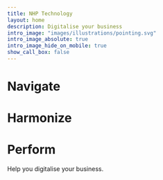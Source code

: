 ```yaml
---
title: NHP Technology
layout: home
description: Digitalise your business
intro_image: "images/illustrations/pointing.svg"
intro_image_absolute: true
intro_image_hide_on_mobile: true
show_call_box: false
---
```


# Navigate
# Harmonize
# Perform

Help you digitalise your business.
